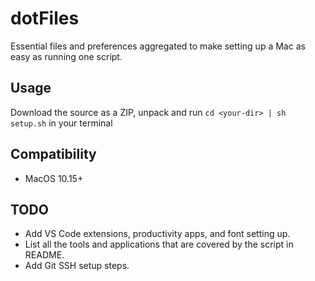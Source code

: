 # dotFiles
Essential files and preferences aggregated to make setting up a Mac as easy as running one script.

## Usage
Download the source as a ZIP, unpack and run `cd <your-dir> | sh setup.sh` in your terminal

## Compatibility
- MacOS 10.15+

## TODO
- Add VS Code extensions, productivity apps, and font setting up.
- List all the tools and applications that are covered by the script in README.
- Add Git SSH setup steps.
